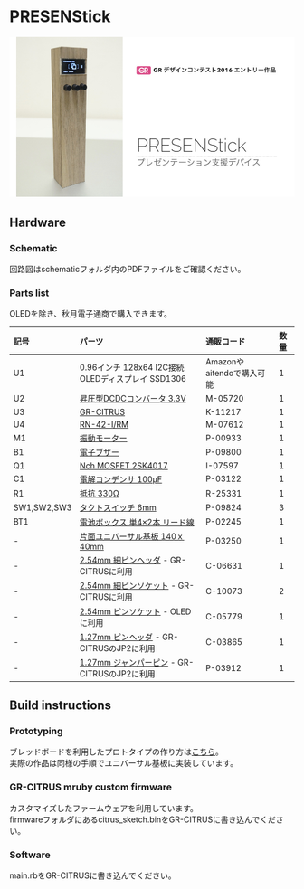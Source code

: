 # PRESENStick
![PRESENStick](https://github.com/takjn/presenstick/raw/master/pictures/PRESENStick.jpg)

## Hardware
### Schematic
回路図はschematicフォルダ内のPDFファイルをご確認ください。

### Parts list
OLEDを除き、秋月電子通商で購入できます。

|記号 |パーツ	                                               　　　|通販コード |数量|
|:---|:----------------------------------------------------------|:----------------|:-------|
|U1  |0.96インチ 128x64 I2C接続 OLEDディスプレイ SSD1306               |Amazonやaitendoで購入可能   |1       |
|U2  |[昇圧型DCDCコンバータ 3.3V](http://akizukidenshi.com/catalog/g/gM-05720/) |M-05720 |1       |
|U3  |[GR-CITRUS](http://akizukidenshi.com/catalog/g/gK-11217/)  |K-11217 |1       |
|U4  |[RN-42-I/RM](http://akizukidenshi.com/catalog/g/gM-07612/) |M-07612 |1       |
|M1  |[振動モーター](http://akizukidenshi.com/catalog/g/gP-00933/) |P-00933 |1       |
|B1  |[電子ブザー](http://akizukidenshi.com/catalog/g/gP-09800/)  |P-09800 |1       |
|Q1  |[Nch MOSFET 2SK4017](http://akizukidenshi.com/catalog/g/gI-07597/)  |I-07597 |1       |
|C1  |[電解コンデンサ 100μF](http://akizukidenshi.com/catalog/g/gP-03122/)  |P-03122 |1       |
|R1  |[抵抗 330Ω](http://akizukidenshi.com/catalog/g/gR-25331/)  |R-25331 |1       |
|SW1,SW2,SW3    |[タクトスイッチ 6mm](http://akizukidenshi.com/catalog/g/gP-09824/)  |P-09824 |3       |
|BT1 |[電池ボックス 単4×2本 リード線](http://akizukidenshi.com/catalog/g/gP-02245/)  |P-02245 |1       |
|-   |[片面ユニバーサル基板 140ｘ40mm](http://akizukidenshi.com/catalog/g/gP-03250/)  |P-03250 |1       |
|-   |[2.54mm 細ピンヘッダ](http://akizukidenshi.com/catalog/g/gC-06631/) - GR-CITRUSに利用 |C-06631 |1 |
|-   |[2.54mm 細ピンソケット](http://akizukidenshi.com/catalog/g/gC-10073/) - GR-CITRUSに利用|C-10073 |2 |
|-   |[2.54mm ピンソケット](http://akizukidenshi.com/catalog/g/gC-05779/) - OLEDに利用|C-05779 |1 |
|-   |[1.27mm ピンヘッダ](http://akizukidenshi.com/catalog/g/gC-03865/) - GR-CITRUSのJP2に利用 |C-03865 |1       |
|-   |[1.27mm ジャンパーピン](http://akizukidenshi.com/catalog/g/gP-03912/) - GR-CITRUSのJP2に利用 |P-03912 |1       |

## Build instructions
### Prototyping
ブレッドボードを利用したプロトタイプの作り方は[こちら](https://github.com/takjn/presenstick/wiki/Prototyping)。  
実際の作品は同様の手順でユニバーサル基板に実装しています。

### GR-CITRUS mruby custom firmware
カスタマイズしたファームウェアを利用しています。  
firmwareフォルダにあるcitrus_sketch.binをGR-CITRUSに書き込んでください。

### Software
main.rbをGR-CITRUSに書き込んでください。
